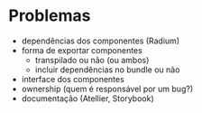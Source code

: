 # Problemas

- dependências dos componentes (Radium)
- forma de exportar componentes
  - transpilado ou não (ou ambos)
  - incluir dependências no bundle ou não
- interface dos componentes
- ownership (quem é responsável por um bug?)
- documentação (Atellier, Storybook)
